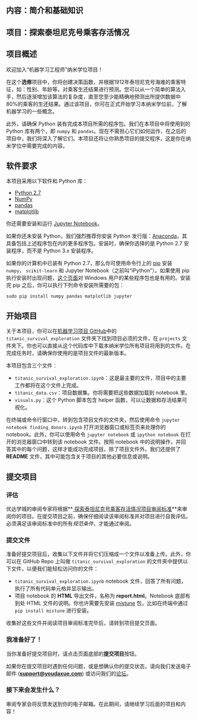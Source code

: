 ## 内容：简介和基础知识
## 项目：探索泰坦尼克号乘客存活情况

## 项目概述
欢迎加入“机器学习工程师”纳米学位项目！

在这个**选修**项目中，你将创建决策函数，并根据1912年泰坦尼克号海难的乘客特征，如：性别、年龄等，对乘客生还结果进行预测。您可以从一个简单的算法入手，然后逐渐增加该算法的复杂度，直至您至少能精确地预测出所提供数据中80%的乘客的生还结果。通过该项目，你可在正式开始学习本纳米学位前，了解机器学习的一些概念。

此外，请确保 Python 装有完成本项目所需的程序包。我们在本项目中将使用到的 Python 库有两个，即 `numpy` 和 `pandas`。现在不需担心它们如何运作，在之后的项目中，我们将深入了解它们。本项目还将让你熟悉项目的提交程序，这是你在纳米学位中需要完成的内容。

## 软件要求
本项目采用以下软件和 Python 库：

- [Python 2.7](https://www.python.org/download/releases/2.7/)
- [NumPy](http://www.numpy.org/)
- [pandas](http://pandas.pydata.org/)
- [matplotlib](http://matplotlib.org/)

你还需要安装和运行 [Jupyter Notebook](http://ipython.org/notebook.html)。

如果你还未安装 Python，我们强烈推荐你安装 Python 发行版：[Anaconda](http://continuum.io/downloads)，其具备包括上述程序包在内的更多程序包。安装时，确保你选择的是 Python 2.7 安装程序，而不是 Python 3.x 安装程序。

如果你的计算机中已装有 Python 2.7，那么你可使用命令行上的 [pip](https://pip.pypa.io/en/stable/) 安装 `numpy`， `scikit-learn` 和 Jupyter Notebook（之前叫“iPython”）。如果使用 pip 执行安装时出现问题，[这个页面](http://www.lfd.uci.edu/~gohlke/pythonlibs/)对 Windows 用户的某些程序包也是有用的。安装完 pip 之后，你可以执行下列命令安装所需要的包：

`sudo pip install numpy pandas matplotlib jupyter`

## 开始项目

关于本项目，你可以在[机器学习项目  GitHub](https://github.com/udacity/machine-learning)中的 `titanic_survival_exploration` 文件夹下找到项目必须的文件，在 `projects` 文件夹下。你也可以直接从这个代码库中下载本纳米学位所有项目将用到的文件。在完成任务时，请确保你使用的是项目文件的最新版本。

本项目包含三个文件：

- `titanic_survival_exploration.ipynb`：这是最主要的文件，项目中的主要工作都将在这个文件上完成。
- `titanic_data.csv`：项目数据集。你将需要把这些数据加载到 notebook 里。
- `visuals.py`：这个 Python 脚本包含 helper 函数，可以让数据和存活结果可视化。

在终端或命令行窗口中，转到包含项目文件的文件夹，然后使用命令 `jupyter notebook finding_donors.ipynb` 打开浏览器窗口或标签页来处理你的 notebook。此外，你可以使用命令 `jupyter notebook` 或 `ipython notebook` 在打开的浏览器窗口中转到该 notebook 文件。按照 notebook 中的说明操作，并回答其中的每个问题，这样才能成功完成项目。除了项目文件外，我们还提供了 **README** 文件，其中可能包含关于项目的其他必要信息或说明。
## 提交项目

### 评估
优达学城的审阅专家将根据**<a href="https://review.udacity.com/#!/rubrics/147/view" target="_blank"> 探索泰坦尼克号乘客存活情况项目审阅标准</a>**来审阅你的项目。在提交项目之前，确保仔细阅读该审阅标准并对项目进行自我评估。必须满足该审阅标准中的所有*规范条件*，才能通过审阅。

### 提交文件
准备好提交项目后，收集以下文件并将它们压缩成一个文件以准备上传。此外，你可以在 GitHub Repo 上叫做 `titanic_survival_exploration` 的文件夹中提供以下文件，以便我们能轻松访问你的文件：

- `titanic_survival_exploration.ipynb` notebook 文件，回答了所有问题，执行了所有代码单元格并显示输出。
- 项目 notebook 的 **HTML** 导出文件，名称为 **report.html**。Notebook 底部有到处 HTML 文件的说明。你也许需要先安装 [mistune](https://pypi.python.org/pypi/mistune) 包，比如在终端中通过 `pip install mistune` 进行安装。

收集好这些文件并阅读项目审阅标准完毕后，请转到项目提交页面。

### 我准备好了！
当你准备好提交项目时，请点击页面底部的**提交项目**按钮。

如果你在提交项目时遇到任何问题，或是想确认你的提交状态，请向我们发送电子邮件 (**support@youdaxue.com**) 或访问我们的<a href="https://discussions.youdaxue.com" target="_blank">论坛</a>。

### 接下来会发生什么？
审阅专家会将反馈发送到你的电子邮箱。在此期间，请继续学习后面的项目和内容！

